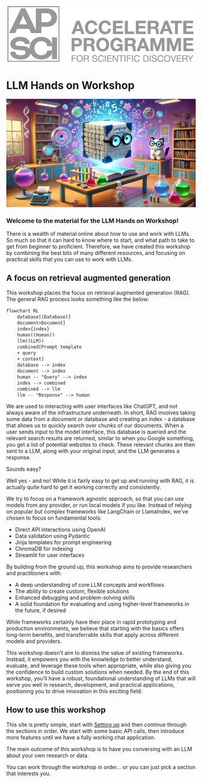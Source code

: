 <a href="https://acceleratescience.github.io/">
    <img src="./imgs/full_acc.png" alt="Logo" width=500>
  </a>

# LLM Hands on Workshop

![image](./imgs/scientist.webp)

### Welcome to the material for the LLM Hands on Workshop!


There is a wealth of material online about how to use and work with LLMs. So much so that it can hard to know where to start, and what path to take to get from beginner to proficient. Therefore, we have created this workshop by combining the best bits of many different resources, and focusing on practical skills that you can use to work with LLMs.

## A focus on retrieval augmented generation

This workshop places the focus on retrieval augmented generation (RAG). The general RAG process looks something like the below:

```mermaid
flowchart RL
    database[(Database)]
    document>Document]
    index{index}
    human((Human))
    llm((LLM))
    combined[Prompt template
    + query 
    + context]
    database --> index
    document --> index
    human -- "Query" --> index
    index --> combined
    combined --> llm
    llm -- "Response" --> human
```

We are used to interacting with user interfaces like ChatGPT, and not always aware of the infrastructure underneath. In short, RAG involves taking some data from a document or database and creating an index - a database that allows us to quickly search over chunks of our documents. When a user sends input to the model interface, this database is queried and the relevant search results are returned, similar to when you Google something, you get a list of potential websites to check. These relevant chunks are then sent to a LLM, along with your original input, and the LLM generates a response.

Sounds easy?

Well yes - and no! While it is fairly easy to get up and running with RAG, it is actually quite hard to get it working correctly and consistently.

We try to focus on a framework agnostic approach, so that you can use models from any provider, or run local models if you like. Instead of relying on popular but complex frameworks like LangChain or LlamaIndex, we've chosen to focus on fundamental tools:

- Direct API interactions using OpenAI
- Data validation using Pydantic
- Jinja templates for prompt engineering
- ChromaDB for indexing
- Streamlit for user interfaces

By building from the ground up, this workshop aims to provide researchers and practitioners with:

- A deep understanding of core LLM concepts and workflows
- The ability to create custom, flexible solutions
- Enhanced debugging and problem-solving skills
- A solid foundation for evaluating and using higher-level frameworks in the future, if desired

While frameworks certainly have their place in rapid prototyping and production environments, we believe that starting with the basics offers long-term benefits, and transferrable skills that apply across different models and providers.

This workshop doesn't aim to dismiss the value of existing frameworks. Instead, it empowers you with the knowledge to better understand, evaluate, and leverage these tools when appropriate, while also giving you the confidence to build custom solutions when needed.
By the end of this workshop, you'll have a robust, foundational understanding of LLMs that will serve you well in research, development, and practical applications, positioning you to drive innovation in this exciting field.


## How to use this workshop

This site is pretty simple, start with [Setting up](1_setting_up.md) and then continue through the sections in order. We start with some basic API calls, then introduce more features until we have a fully working chat application.

The main outcome of this workshop is to have you conversing with an LLM about your own research or data.

You can work through the workshop in order... or you can just pick a section that interests you.

<!-- 
<div class="grid cards" markdown>

-   :material-cogs:{ .lg .middle } [__Setting up__](1_setting_up.md)

    ---
    Setting up your GitHub repo and Codespace


-   :fontawesome-solid-book:{ .lg .middle } [__Project overview__](2_project_overview.md)

    ---
    An overview of the project - moving from Jupyter Notebooks to python scripts

-   :material-feather:{ .lg .middle } [__Poetry__](3_poetry.md)

    ---
    An introduction to the power of Poetry

-   :fontawesome-solid-flask:{ .lg .middle } [__Testing__](4_Testing.md)

    ---
    How to test your package

-   :fontawesome-solid-cubes:{ .lg .middle } [__Publishing__](publishing_docs/publishing.md)

    ---
    Publishing to PyPI and making documentation with MkDocs


-   :octicons-git-branch-24:{ .lg .middle } [__CI/CD__](CICD/index.md)

    ---
    How to automate the everything!

</div>

<div class="grid cards" markdown>

-   :fontawesome-solid-person-chalkboard:{ .lg .middle } [__Slides__](resources/slides.md)

    ---
    Here you can find the slides for the course material

</div>

<div class="grid cards" markdown>

-   :fontawesome-solid-paperclip:{ .lg .middle } [__Resources__](resources/references.md)

    ---
    Each section contains a summary of further resources, but here they are all collected for convenience

</div> -->